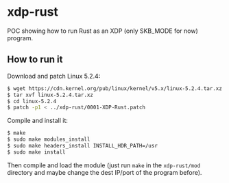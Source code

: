 xdp-rust
========

POC showing how to run Rust as an XDP (only SKB_MODE for now) program.

## How to run it

Download and patch Linux 5.2.4:
```sh
$ wget https://cdn.kernel.org/pub/linux/kernel/v5.x/linux-5.2.4.tar.xz
$ tar xvf linux-5.2.4.tar.xz
$ cd linux-5.2.4
$ patch -p1 < ../xdp-rust/0001-XDP-Rust.patch
```

Compile and install it:
```sh
$ make
$ sudo make modules_install
$ sudo make headers_install INSTALL_HDR_PATH=/usr
$ sudo make install
```

Then compile and load the module (just run `make` in the `xdp-rust/mod`
directory and maybe change the dest IP/port of the program before).
